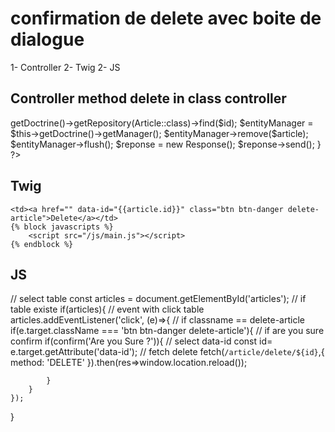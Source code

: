 # confirmation de delete avec boite de dialogue
1- Controller
2- Twig
2- JS
## Controller method delete in class controller
<?php 
/**
    * Permet de supprimer un article
    * @Route("/article/delete/{id}")
    *Method({"DELETE"})
    * @return Reponse
*/
public function delete(Request $request, $id){
        $article =  $this->getDoctrine()->getRepository(Article::class)->find($id);

        $entityManager = $this->getDoctrine()->getManager();
        $entityManager->remove($article);
        $entityManager->flush();

        $reponse = new Response();
        $reponse->send();

}
?>
## Twig 
    <td><a href="" data-id="{{article.id}}" class="btn btn-danger delete-article">Delete</a></td>
    {% block javascripts %}
        <script src="/js/main.js"></script>
    {% endblock %}
## JS
// select table
const articles = document.getElementById('articles');
// if table existe
if(articles){
    // event with click table
    articles.addEventListener('click', (e)=>{
        // if classname == delete-article
        if(e.target.className === 'btn btn-danger delete-article'){
            // if are you sure confirm
            if(confirm('Are you Sure ?')){
                // select data-id
                const id= e.target.getAttribute('data-id');
                // fetch delete
                fetch(`/article/delete/${id}`,{
                    method: 'DELETE'
                }).then(res=>window.location.reload());
                
            }
        }
    });
}

